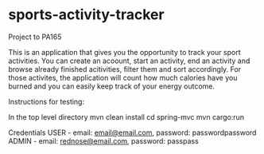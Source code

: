 # sports-activity-tracker
Project to PA165

This is an application that gives you the opportunity to track your sport activities.
You can create an acoount, start an activity, end an activity and browse already finished acitivities, filter them and
sort accordingly. For those activites, the application will count how much calories have you burned and you can easily
keep track of your energy outcome.

Instructions for testing:

In the top level directory
mvn clean install
cd spring-mvc
mvn cargo:run

Credentials
USER - email: email@email.com, password: passwordpassword
ADMIN - email: rednose@email.com, password: passpass
